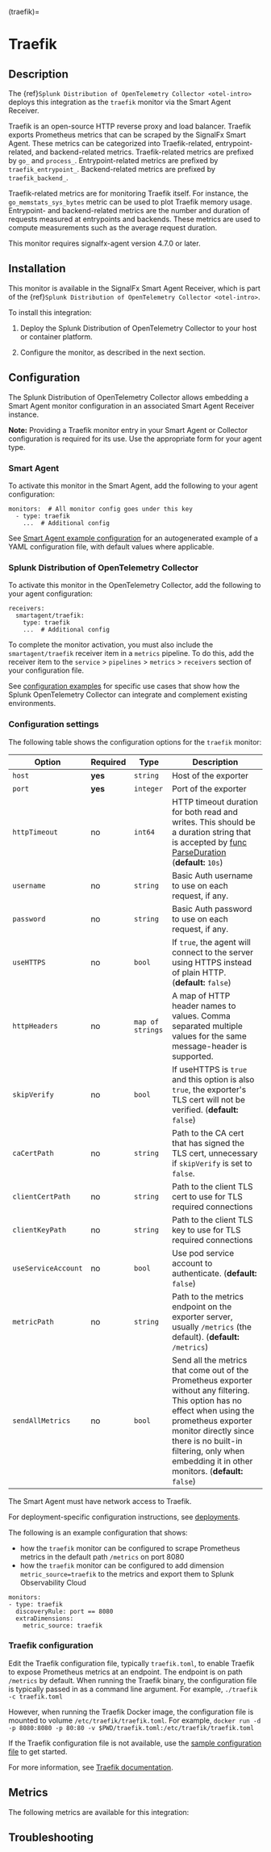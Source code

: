 (traefik)=

# Traefik

<meta name="description" content="Documentation on the traefik monitor">

## Description

The {ref}`Splunk Distribution of OpenTelemetry Collector <otel-intro>` deploys this integration as the `traefik` monitor via the Smart Agent Receiver.

Traefik is an open-source HTTP reverse proxy and load balancer. Traefik exports Prometheus metrics that can be scraped by the SignalFx Smart Agent. These metrics can be categorized into Traefik-related, entrypoint-related, and backend-related metrics. Traefik-related metrics are prefixed by `go_` and `process_`. Entrypoint-related metrics are prefixed by `traefik_entrypoint_`. Backend-related metrics are prefixed by `traefik_backend_`.

Traefik-related metrics are for monitoring Traefik itself. For instance, the `go_memstats_sys_bytes` metric can be used to plot Traefik memory usage. Entrypoint- and backend-related metrics are the number and duration of requests measured at entrypoints and backends. These metrics are used to compute measurements such as the average request duration.

This monitor requires signalfx-agent version 4.7.0 or later.

## Installation

This monitor is available in the SignalFx Smart Agent Receiver, which is part of the {ref}`Splunk Distribution of OpenTelemetry Collector <otel-intro>`.

To install this integration:

1. Deploy the Splunk Distribution of OpenTelemetry Collector to your host or container platform.

2. Configure the monitor, as described in the next section.


## Configuration

The Splunk Distribution of OpenTelemetry Collector allows embedding a Smart Agent monitor configuration in an associated Smart Agent Receiver instance.

**Note:** Providing a Traefik monitor entry in your Smart Agent or Collector configuration is required for its use. Use the appropriate form for your agent type.

### Smart Agent

To activate this monitor in the Smart Agent, add the following to your agent configuration:

```
monitors:  # All monitor config goes under this key
  - type: traefik
    ...  # Additional config
```

See <a href="https://docs.splunk.com/Observability/gdi/smart-agent/smart-agent-resources.html#configure-the-smart-agent" target="_blank">Smart Agent example configuration</a> for an autogenerated example of a YAML configuration file, with default values where applicable.

### Splunk Distribution of OpenTelemetry Collector

To activate this monitor in the OpenTelemetry Collector, add the following to your agent configuration:

```
receivers:
  smartagent/traefik:
    type: traefik
    ...  # Additional config
```

To complete the monitor activation, you must also include the `smartagent/traefik` receiver item in a `metrics` pipeline. To do this, add the receiver item to the `service` > `pipelines` > `metrics` > `receivers` section of your configuration file.

See <a href="https://github.com/signalfx/splunk-otel-collector/tree/main/examples" target="_blank">configuration examples</a> for specific use cases that show how the Splunk OpenTelemetry Collector can integrate and complement existing environments.

### Configuration settings

The following table shows the configuration options for the `traefik` monitor:

| Option | Required | Type | Description |
| --- | --- | --- | --- |
| `host` | **yes** | `string` | Host of the exporter |
| `port` | **yes** | `integer` | Port of the exporter |
| `httpTimeout` | no | `int64` | HTTP timeout duration for both read and writes. This should be a duration string that is accepted by [func ParseDuration](https://golang.org/pkg/time/#ParseDuration) (**default:** `10s`) |
| `username` | no | `string` | Basic Auth username to use on each request, if any. |
| `password` | no | `string` | Basic Auth password to use on each request, if any. |
| `useHTTPS` | no | `bool` | If `true`, the agent will connect to the server using HTTPS instead of plain HTTP. (**default:** `false`) |
| `httpHeaders` | no | `map of strings` | A map of HTTP header names to values. Comma separated multiple values for the same message-header is supported. |
| `skipVerify` | no | `bool` | If useHTTPS is `true` and this option is also `true`, the exporter's TLS cert will not be verified. (**default:** `false`) |
| `caCertPath` | no | `string` | Path to the CA cert that has signed the TLS cert, unnecessary if `skipVerify` is set to `false`. |
| `clientCertPath` | no | `string` | Path to the client TLS cert to use for TLS required connections |
| `clientKeyPath` | no | `string` | Path to the client TLS key to use for TLS required connections |
| `useServiceAccount` | no | `bool` | Use pod service account to authenticate. (**default:** `false`) |
| `metricPath` | no | `string` | Path to the metrics endpoint on the exporter server, usually `/metrics` (the default). (**default:** `/metrics`) |
| `sendAllMetrics` | no | `bool` | Send all the metrics that come out of the Prometheus exporter without any filtering.  This option has no effect when using the prometheus exporter monitor directly since there is no built-in filtering, only when embedding it in other monitors. (**default:** `false`) |

The Smart Agent must have network access to Traefik.

For deployment-specific configuration instructions, see [deployments](https://github.com/signalfx/signalfx-agent/tree/main/deployments).

The following is an example configuration that shows:

- how the `traefik` monitor can be configured to scrape Prometheus metrics in the default path `/metrics` on port 8080
- how the `traefik` monitor can be configured to add dimension `metric_source=traefik` to the metrics and export them to Splunk Observability Cloud

```
monitors:
- type: traefik
  discoveryRule: port == 8080
  extraDimensions:
    metric_source: traefik
```

### Traefik configuration

Edit the Traefik configuration file, typically `traefik.toml`, to enable Traefik to expose Prometheus metrics at an
endpoint. The endpoint is on path `/metrics` by default. When running the Traefik binary, the configuration file is
typically passed in as a command line argument. For example, `./traefik -c traefik.toml`

However, when running the Traefik Docker image, the configuration file is mounted to volume `/etc/traefik/traefik.toml`. For example, `docker run -d -p 8080:8080 -p 80:80 -v $PWD/traefik.toml:/etc/traefik/traefik.toml`

If the Traefik configuration file is not available, use the [sample configuration file](https://raw.githubusercontent.com/containous/traefik/master/traefik.sample.toml) to get started.

For more information, see [Traefik documentation](https://docs.traefik.io/).


## Metrics

The following metrics are available for this integration:

<div class="metrics-yaml" url="https://raw.githubusercontent.com/signalfx/integrations/master/traefik/metrics.yaml"></div>

## Troubleshooting

```{include} /_includes/troubleshooting.md
```
